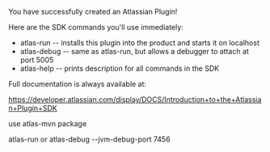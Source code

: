 You have successfully created an Atlassian Plugin!

Here are the SDK commands you'll use immediately:

* atlas-run   -- installs this plugin into the product and starts it on localhost
* atlas-debug -- same as atlas-run, but allows a debugger to attach at port 5005
* atlas-help  -- prints description for all commands in the SDK

Full documentation is always available at:

https://developer.atlassian.com/display/DOCS/Introduction+to+the+Atlassian+Plugin+SDK


use atlas-mvn package

atlas-run
or 
atlas-debug --jvm-debug-port 7456